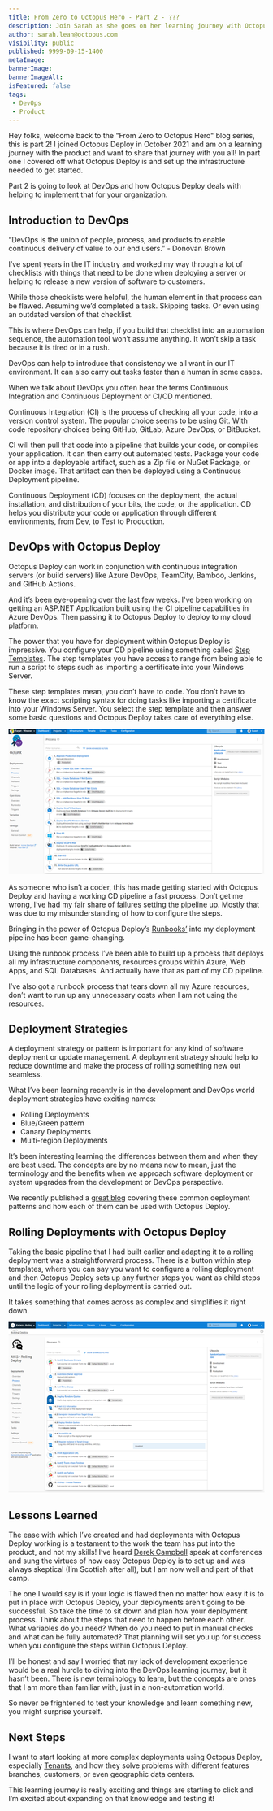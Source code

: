 ```yaml
---
title: From Zero to Octopus Hero - Part 2 - ???
description: Join Sarah as she goes on her learning journey with Octopus Deploy.
author: sarah.lean@octopus.com
visibility: public
published: 9999-09-15-1400
metaImage: 
bannerImage: 
bannerImageAlt: 
isFeatured: false
tags:
 - DevOps
 - Product
---
```


Hey folks, welcome back to the "From Zero to Octopus Hero" blog series, this is part 2!  I joined Octopus Deploy in October 2021 and am on a learning journey with the product and want to share that journey with you all!  In part one I covered off what Octopus Deploy is and set up the infrastructure needed to get started.  
 
Part 2 is going to look at DevOps and how Octopus Deploy deals with helping to implement that for your organization. 

## Introduction to DevOps
“DevOps is the union of people, process, and products to enable continuous delivery of value to our end users.” - Donovan Brown
 
I’ve spent years in the IT industry and worked my way through a lot of checklists with things that need to be done when deploying a server or helping to release a new version of software to customers.
 
While those checklists were helpful, the human element in that process can be flawed.  Assuming we’d completed a task. Skipping tasks.  Or even using an outdated version of that checklist.
 
This is where DevOps can help, if you build that checklist into an automation sequence, the automation tool won’t assume anything.  It won’t skip a task because it is tired or in a rush.
 
DevOps can help to introduce that consistency we all want in our IT environment.  It can also carry out tasks faster than a human in some cases.
 
When we talk about DevOps you often hear the terms Continuous Integration and Continuous Deployment or CI/CD mentioned.
 
Continuous Integration (CI) is the process of checking all your code, into a version control system.  The popular choice seems to be using Git.  With code repository choices being GitHub, GitLab, Azure DevOps, or BitBucket.
 
CI will then pull that code into a pipeline that builds your code, or compiles your application.  It can then carry out automated tests. Package your code or app into a deployable artifact, such as a Zip file or NuGet Package, or Docker image.  That artifact can then be deployed using a Continuous Deployment pipeline. 

Continuous Deployment (CD) focuses on the deployment, the actual installation, and distribution of your bits, the code, or the application.  CD helps you distribute your code or application through different environments, from Dev, to Test to Production. 

## DevOps with Octopus Deploy
Octopus Deploy can work in conjunction with continuous integration servers (or build servers) like Azure DevOps, TeamCity, Bamboo, Jenkins, and GitHub Actions. 
 
And it’s been eye-opening over the last few weeks. I've been working on getting an ASP.NET Application built using the CI pipeline capabilities in Azure DevOps. Then passing it to Octopus Deploy to deploy to my cloud platform.
 
The power that you have for deployment within Octopus Deploy is impressive.  You configure your CD pipeline using something called [Step Templates](https://octopus.com/docs/projects/built-in-step-templates). The step templates you have access to range from being able to run a script to steps such as importing a certificate into your Windows Server.
 
These step templates mean, you don’t have to code. You don’t have to know the exact scripting syntax for doing tasks like importing a certificate into your Windows Server. You select the step template and then answer some basic questions and Octopus Deploy takes care of everything else.

![An example of an Octopus Deploy Continuous Deployment pipeline](octopus-deployment-process.png)

As someone who isn’t a coder, this has made getting started with Octopus Deploy and having a working CD pipeline a fast process.  Don’t get me wrong, I’ve had my fair share of failures setting the pipeline up.  Mostly that was due to my misunderstanding of how to configure the steps. 

Bringing in the power of Octopus Deploy’s [Runbooks’](https://octopus.com/docs/runbooks) into my deployment pipeline has been game-changing. 

Using the runbook process I’ve been able to build up a process that deploys all my infrastructure components, resources groups within Azure, Web Apps, and SQL Databases.  And actually have that as part of my CD pipeline. 

I’ve also got a runbook process that tears down all my Azure resources, don’t want to run up any unnecessary costs when I am not using the resources. 

## Deployment Strategies
A deployment strategy or pattern is important for any kind of software deployment or update management.   A deployment strategy should help to reduce downtime and make the process of rolling something new out seamless. 

What I’ve been learning recently is in the development and DevOps world deployment strategies have exciting names: 
- Rolling Deployments
- Blue/Green pattern
- Canary Deployments
- Multi-region Deployments

It’s been interesting learning the differences between them and when they are best used.  The concepts are by no means new to mean, just the terminology and the benefits when we approach software deployment or system upgrades from the development or DevOps perspective. 
 
We recently published a [great blog](https://octopus.com/blog/common-deployment-patterns-and-how-to-set-them-up-in-octopus) covering these common deployment patterns and how each of them can be used with Octopus Deploy.  

## Rolling Deployments with Octopus Deploy
Taking the basic pipeline that I had built earlier and adapting it to a rolling deployment was a straightforward process.  There is a button within step templates, where you can say you want to configure a rolling deployment and then Octopus Deploy sets up any further steps you want as child steps until the logic of your rolling deployment is carried out. 

It takes something that comes across as complex and simplifies it right down. 

![An example of an Octopus Deploy Rolling Deployment](octopus-rolling-deployment.png)
 
## Lessons Learned
The ease with which I’ve created and had deployments with Octopus Deploy working is a testament to the work the team has put into the product, and not my skills!  I’ve heard [Derek Campbell](https://twitter.com/DevOpsDerek) speak at conferences and sung the virtues of how easy Octopus Deploy is to set up and was always skeptical (I’m Scottish after all), but I am now well and part of that camp. 
 
The one I would say is if your logic is flawed then no matter how easy it is to put in place with Octopus Deploy, your deployments aren’t going to be successful.  So take the time to sit down and plan how your deployment process.  Think about the steps that need to happen before each other. What variables do you need?  When do you need to put in manual checks and what can be fully automated?  That planning will set you up for success when you configure the steps within Octopus Deploy. 
 
I’ll be honest and say I worried that my lack of development experience would be a real hurdle to diving into the DevOps learning journey, but it hasn’t been.  There is new terminology to learn, but the concepts are ones that I am more than familiar with, just in a non-automation world. 
 
So never be frightened to test your knowledge and learn something new, you might surprise yourself.  
 
## Next Steps
I want to start looking at more complex deployments using Octopus Deploy, especially [Tenants](https://octopus.com/docs/tenants), and how they solve problems with different features branches, customers, or even geographic data centers. 
 
This learning journey is really exciting and things are starting to click and I’m excited about expanding on that knowledge and testing it!

